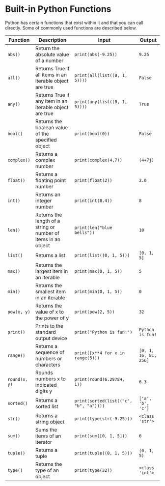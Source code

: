 # Built-in Python Functions

Python has certain functions that exist within it and that you can call directly. Some of commonly used functions are described below.

| Function | Description | Input | Output |
|--- | --- | --- | --- |
| `abs()` | Return the absolute value of a number | `print(abs(-9.25))` | `9.25` |
| `all()` | Returns True if all items in an iterable object are true | `print(all(list((0, 1, 5))))` | `False` |
| `any()` | Returns True if any item in an iterable object are true | `print(any(list((0, 1, 5))))` | `True` |
| `bool()` | Returns the boolean value of the specified object | `print(bool(0))` | `False` |
| `complex()` | Returns a complex number | `print(complex(4,7))` | `(4+7j)` |
| `float()` | Returns a floating point number | `print(float(2))` | `2.0` |
| `int()` | Returns an integer number | `print(int(8.4))` | `8` |
| `len()` | Returns the length of a string or number of items in an object | `print(len("blue bells"))` | `10` |
| `list()` | Returns a list | `print(list((0, 1, 5)))` | `[0, 1, 5]` |
| `max()` | Returns the largest item in an iterable | `print(max(0, 1, 5))` | `5` |
| `min()` | Returns the smallest item in an iterable | `print(min(0, 1, 5))` | `0` |
| `pow(x, y)` | Returns the value of x to the power of y | `print(pow(2, 5))` | `32` |
| `print()` | Prints to the standard output device | `print("Python is fun!")` | `Python is fun!` |
| `range()` | Returns a sequence of numbers or characters | `print([x**4 for x in range(5)])` | `[0, 1, 16, 81, 256]` |
| `round(x, y)` | Rounds numbers x to indicated digits y | `print(round(6.29784, 1))` | `6.3` |
| `sorted()` | Returns a sorted list | `print(sorted(list(("c", "b", "a"))))` | `['a', 'b', 'c']` |
| `str()` | Returns a string object | `print(type(str(-9.25)))` | `<class 'str'>` |
| `sum()` | Sums the items of an iterator | `print(sum([0, 1, 5]))` | `6` |
| `tuple()` | Returns a tuple | `print(tuple((0, 1, 5)))` | `(0, 1, 5)` |
| `type()` | Returns the type of an object | `print(type(32))` | `<class 'int'>` |
